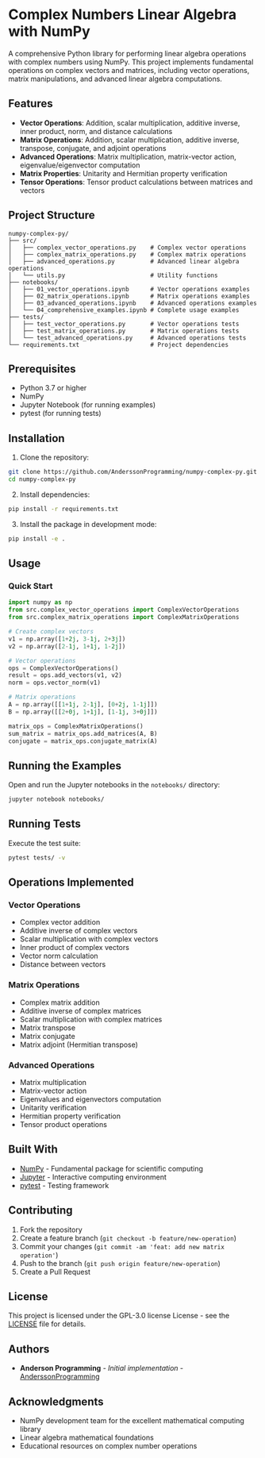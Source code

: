 # Complex Numbers Linear Algebra with NumPy

A comprehensive Python library for performing linear algebra operations with complex numbers using NumPy. This project implements fundamental operations on complex vectors and matrices, including vector operations, matrix manipulations, and advanced linear algebra computations.

## Features

- **Vector Operations**: Addition, scalar multiplication, additive inverse, inner product, norm, and distance calculations
- **Matrix Operations**: Addition, scalar multiplication, additive inverse, transpose, conjugate, and adjoint operations
- **Advanced Operations**: Matrix multiplication, matrix-vector action, eigenvalue/eigenvector computation
- **Matrix Properties**: Unitarity and Hermitian property verification
- **Tensor Operations**: Tensor product calculations between matrices and vectors

## Project Structure

```
numpy-complex-py/
├── src/
│   ├── complex_vector_operations.py    # Complex vector operations
│   ├── complex_matrix_operations.py    # Complex matrix operations
│   ├── advanced_operations.py          # Advanced linear algebra operations
│   └── utils.py                        # Utility functions
├── notebooks/
│   ├── 01_vector_operations.ipynb      # Vector operations examples
│   ├── 02_matrix_operations.ipynb      # Matrix operations examples
│   ├── 03_advanced_operations.ipynb    # Advanced operations examples
│   └── 04_comprehensive_examples.ipynb # Complete usage examples
├── tests/
│   ├── test_vector_operations.py       # Vector operations tests
│   ├── test_matrix_operations.py       # Matrix operations tests
│   └── test_advanced_operations.py     # Advanced operations tests
└── requirements.txt                    # Project dependencies
```

## Prerequisites

- Python 3.7 or higher
- NumPy
- Jupyter Notebook (for running examples)
- pytest (for running tests)

## Installation

1. Clone the repository:
```bash
git clone https://github.com/AnderssonProgramming/numpy-complex-py.git
cd numpy-complex-py
```

2. Install dependencies:
```bash
pip install -r requirements.txt
```

3. Install the package in development mode:
```bash
pip install -e .
```

## Usage

### Quick Start

```python
import numpy as np
from src.complex_vector_operations import ComplexVectorOperations
from src.complex_matrix_operations import ComplexMatrixOperations

# Create complex vectors
v1 = np.array([1+2j, 3-1j, 2+3j])
v2 = np.array([2-1j, 1+1j, 1-2j])

# Vector operations
ops = ComplexVectorOperations()
result = ops.add_vectors(v1, v2)
norm = ops.vector_norm(v1)

# Matrix operations
A = np.array([[1+1j, 2-1j], [0+2j, 1-1j]])
B = np.array([[2+0j, 1+1j], [1-1j, 3+0j]])

matrix_ops = ComplexMatrixOperations()
sum_matrix = matrix_ops.add_matrices(A, B)
conjugate = matrix_ops.conjugate_matrix(A)
```

## Running the Examples

Open and run the Jupyter notebooks in the `notebooks/` directory:

```bash
jupyter notebook notebooks/
```

## Running Tests

Execute the test suite:

```bash
pytest tests/ -v
```

## Operations Implemented

### Vector Operations
- Complex vector addition
- Additive inverse of complex vectors
- Scalar multiplication with complex vectors
- Inner product of complex vectors
- Vector norm calculation
- Distance between vectors

### Matrix Operations
- Complex matrix addition
- Additive inverse of complex matrices
- Scalar multiplication with complex matrices
- Matrix transpose
- Matrix conjugate
- Matrix adjoint (Hermitian transpose)

### Advanced Operations
- Matrix multiplication
- Matrix-vector action
- Eigenvalues and eigenvectors computation
- Unitarity verification
- Hermitian property verification
- Tensor product operations

## Built With

* [NumPy](https://numpy.org/) - Fundamental package for scientific computing
* [Jupyter](https://jupyter.org/) - Interactive computing environment
* [pytest](https://pytest.org/) - Testing framework

## Contributing

1. Fork the repository
2. Create a feature branch (`git checkout -b feature/new-operation`)
3. Commit your changes (`git commit -am 'feat: add new matrix operation'`)
4. Push to the branch (`git push origin feature/new-operation`)
5. Create a Pull Request

## License

This project is licensed under the GPL-3.0 license License - see the [LICENSE](LICENSE) file for details.

## Authors

* **Anderson Programming** - *Initial implementation* - [AnderssonProgramming](https://github.com/AnderssonProgramming)

## Acknowledgments

* NumPy development team for the excellent mathematical computing library
* Linear algebra mathematical foundations
* Educational resources on complex number operations
